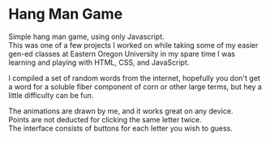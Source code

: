 # Hang Man Game
Simple hang man game, using only Javascript.  
This was one of a few projects I worked on while taking some of my easier gen-ed classes at Eastern Oregon University in my spare time I was learning and playing with HTML, CSS, and JavaScript.  
  
I compiled a set of random words from the internet, hopefully you don't get a word for a soluble fiber component of corn or other large terms, but hey a little difficulty can be fun.  

The animations are drawn by me, and it works great on any device.  
Points are not deducted for clicking the same letter twice.  
The interface consists of buttons for each letter you wish to guess.  
